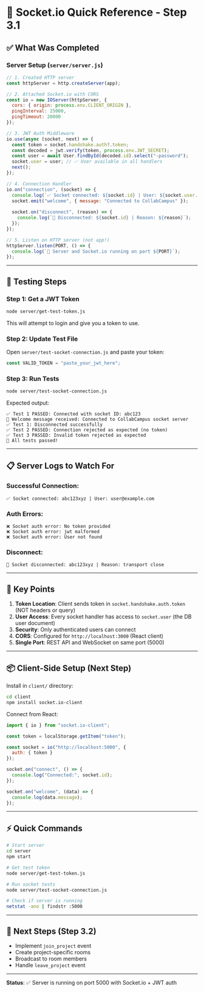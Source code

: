 # 🚀 Socket.io Quick Reference - Step 3.1

## ✅ What Was Completed

### Server Setup (`server/server.js`)
```javascript
// 1. Created HTTP server
const httpServer = http.createServer(app);

// 2. Attached Socket.io with CORS
const io = new IOServer(httpServer, {
  cors: { origin: process.env.CLIENT_ORIGIN },
  pingInterval: 25000,
  pingTimeout: 20000
});

// 3. JWT Auth Middleware
io.use(async (socket, next) => {
  const token = socket.handshake.auth?.token;
  const decoded = jwt.verify(token, process.env.JWT_SECRET);
  const user = await User.findById(decoded.id).select("-password");
  socket.user = user; // ✅ User available in all handlers
  next();
});

// 4. Connection Handler
io.on("connection", (socket) => {
  console.log(`✅ Socket connected: ${socket.id} | User: ${socket.user.email}`);
  socket.emit("welcome", { message: "Connected to CollabCampus" });
  
  socket.on("disconnect", (reason) => {
    console.log(`🔌 Disconnected: ${socket.id} | Reason: ${reason}`);
  });
});

// 5. Listen on HTTP server (not app!)
httpServer.listen(PORT, () => {
  console.log(`🚀 Server and Socket.io running on port ${PORT}`);
});
```

---

## 🧪 Testing Steps

### Step 1: Get a JWT Token
```bash
node server/get-test-token.js
```
This will attempt to login and give you a token to use.

### Step 2: Update Test File
Open `server/test-socket-connection.js` and paste your token:
```javascript
const VALID_TOKEN = "paste_your_jwt_here";
```

### Step 3: Run Tests
```bash
node server/test-socket-connection.js
```

Expected output:
```
✅ Test 1 PASSED: Connected with socket ID: abc123
📩 Welcome message received: Connected to CollabCampus socket server
✅ Test 1: Disconnected successfully
✅ Test 2 PASSED: Connection rejected as expected (no token)
✅ Test 3 PASSED: Invalid token rejected as expected
🎉 All tests passed!
```

---

## 📋 Server Logs to Watch For

### Successful Connection:
```
✅ Socket connected: abc123xyz | User: user@example.com
```

### Auth Errors:
```
❌ Socket auth error: No token provided
❌ Socket auth error: jwt malformed
❌ Socket auth error: User not found
```

### Disconnect:
```
🔌 Socket disconnected: abc123xyz | Reason: transport close
```

---

## 🔑 Key Points

1. **Token Location**: Client sends token in `socket.handshake.auth.token` (NOT headers or query)
2. **User Access**: Every socket handler has access to `socket.user` (the DB user document)
3. **Security**: Only authenticated users can connect
4. **CORS**: Configured for `http://localhost:3000` (React client)
5. **Single Port**: REST API and WebSocket on same port (5000)

---

## 📦 Client-Side Setup (Next Step)

Install in `client/` directory:
```bash
cd client
npm install socket.io-client
```

Connect from React:
```javascript
import { io } from "socket.io-client";

const token = localStorage.getItem("token");

const socket = io("http://localhost:5000", {
  auth: { token }
});

socket.on("connect", () => {
  console.log("Connected:", socket.id);
});

socket.on("welcome", (data) => {
  console.log(data.message);
});
```

---

## ⚡ Quick Commands

```bash
# Start server
cd server
npm start

# Get test token
node server/get-test-token.js

# Run socket tests
node server/test-socket-connection.js

# Check if server is running
netstat -ano | findstr :5000
```

---

## 🎯 Next Steps (Step 3.2)

- Implement `join_project` event
- Create project-specific rooms
- Broadcast to room members
- Handle `leave_project` event

---

**Status**: ✅ Server is running on port 5000 with Socket.io + JWT auth
